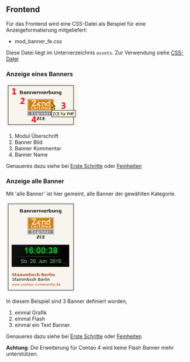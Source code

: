 ## Frontend

Für das Frontend wird eine CSS-Datei als Beispiel für eine Anzeigeformatierung mitgeliefert:

* mod_banner_fe.css

Diese Datei liegt im Unterverzeichnis `assets`. Zur Verwendung siehe [CSS-Datei](../04-erste-schritte/04-demo-css-datei.md)


### Anzeige eines Banners

![Anzeige eines Banners](images/banner_de_frontend_ein_banner.jpg)

1. Modul Überschrift
2. Banner Bild
3. Banner Kommentar
4. Banner Name

Genaueres dazu siehe bei [Erste Schritte](../04-erste-schritte/README.md) oder [Feinheiten](../05-feinheiten/README.md)


### Anzeige alle Banner

Mit 'alle Banner' ist hier gemeint, alle Banner der gewählten Kategorie.

![Anzeige alle Banner](images/banner_de_frontend_alle_banner.jpg)

In diesem Beispiel sind 3 Banner definiert worden,

1. einmal Grafik
2. einmal Flash
3. einmal ein Text Banner.

Genaueres dazu siehe bei [Erste Schritte](../04-erste-schritte/README.md) oder [Feinheiten](../05-feinheiten/README.md)

**Achtung**: Die Erweiterung für Contao 4 wird keine Flash Banner mehr unterstützen.
